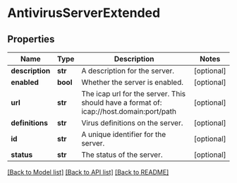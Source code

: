 # AntivirusServerExtended

## Properties
Name | Type | Description | Notes
------------ | ------------- | ------------- | -------------
**description** | **str** | A description for the server. | [optional] 
**enabled** | **bool** | Whether the server is enabled. | [optional] 
**url** | **str** | The icap url for the server.  This should have a format of: icap://host.domain:port/path | [optional] 
**definitions** | **str** | Virus definitions on the server. | [optional] 
**id** | **str** | A unique identifier for the server. | [optional] 
**status** | **str** | The status of the server. | [optional] 

[[Back to Model list]](../README.md#documentation-for-models) [[Back to API list]](../README.md#documentation-for-api-endpoints) [[Back to README]](../README.md)


